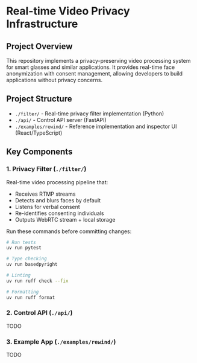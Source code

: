 # Real-time Video Privacy Infrastructure

## Project Overview

This repository implements a privacy-preserving video processing system for smart glasses and similar applications. It provides real-time face anonymization with consent management, allowing developers to build applications without privacy concerns.

## Project Structure

- `./filter/` - Real-time privacy filter implementation (Python)
- `./api/` - Control API server (FastAPI)
- `./examples/rewind/` - Reference implementation and inspector UI (React/TypeScript)

## Key Components

### 1. Privacy Filter (`./filter/`)

Real-time video processing pipeline that:

- Receives RTMP streams
- Detects and blurs faces by default
- Listens for verbal consent
- Re-identifies consenting individuals
- Outputs WebRTC stream + local storage

Run these commands before committing changes:

```bash
# Run tests
uv run pytest

# Type checking
uv run basedpyright

# Linting
uv run ruff check --fix

# Formatting
uv run ruff format
```

### 2. Control API (`./api/`)

TODO

### 3. Example App (`./examples/rewind/`)

TODO
